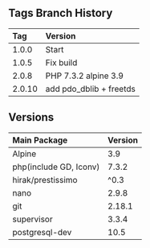 ## Tags Branch History

Tag          | Version
:------------|:----------
 1.0.0       | Start
 1.0.5       | Fix build
 2.0.8       | PHP 7.3.2 alpine 3.9
 2.0.10       | add pdo_dblib + freetds
 
## Versions
Main Package  | Version
:-------------|:----------
 Alpine       | 3.9
 php(include GD, Iconv)       | 7.3.2
 hirak/prestissimo       | ^0.3
 nano       | 2.9.8
 git       | 2.18.1
 supervisor       | 3.3.4
 postgresql-dev       | 10.5
